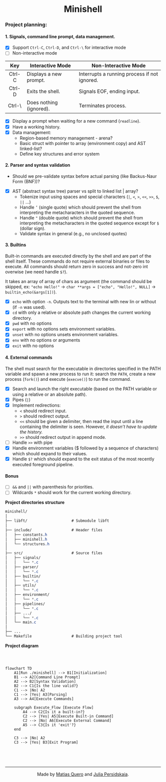 <div align="center">
<!-- <p><a href="https://www.hive.fi/en/curriculum">Hive (42 School Network)</a></p> -->
<h1>Minishell</h1> 
</div>

### Project planning:  

#### 1. Signals, command line prompt, data management.   
- [x] Support `Ctrl-C`, `Ctrl-D`, and `Ctrl-\` for interactive mode  
- [ ] Non-interactive mode  

| Key    | Interactive Mode        | Non-Interactive Mode                        |
| :-----: | ------------------      | ----------------------                     |
| Ctrl-C | Displays a new prompt.  | Interrupts a running process if not ignored. |
| Ctrl-D | Exits the shell.        | Signals EOF, ending input.                  |
| Ctrl-\ | Does nothing (ignored). | Terminates process.                         |

- [x] Display a prompt when waiting for a new command (`readline`).  
- [x] Have a working history.  
- [x] Data management:  
    * Region-based memory management - arena?  
    * Basic struct with pointer to array (environment copy) and AST linked-list?  
    * Define key structures and error system  

#### 2. Parser and syntax validation   
- Should we pre-validate syntax before actual parsing (like Backus-Naur Form (BNF))?   
- [x] AST (abstract syntax tree) parser vs split to linked list | array?
    * Tokenize input using spaces and special characters (`|`, `<`, `>`, `<<`, `>>`, `$`, `||` ...)  
    * Handle `’` (single quote) which should prevent the shell from interpreting the metacharacters in the quoted sequence.    
	* Handle `"` (double quote) which should prevent the shell from interpreting the metacharacters in the quoted sequence except for `$` (dollar sign).
    * Validate syntax in general (e.g., no unclosed quotes)    

#### 3. Builtins  
Built-in commands are executed directly by the shell and are part of the shell itself. These commands do not require external binaries or files to execute. All commands should return zero in success and not-zero int overwise (we need handle `$?`).  

It takes an array of array of chars as argument (the command should be skipped, ex: `"echo Hello!"` -> `char **args = ["echo", "Hello!", NULL]` -> `builtin_echo(&args[1])`).  

- [x] `echo` with option `-n`. Outputs text to the terminal with new lin or without (if `-n` was used).  
- [x] `cd` with only a relative or absolute path changes the current working directory.  
- [x] `pwd` with no options  
- [x] `export` with no options sets environment variables.  
- [x] `unset` with no options unsets environment variables.  
- [x] `env` with no options or arguments  
- [x] `exit` with no options  

#### 4. External commands  
The shell must search for the executable in directories specified in the PATH variable and spawn a new process to run it: search the `PATH`, create a new process (`fork()`) and execute (`execve()`) to run the command.   
- [x] Search and launch the right executable (based on the PATH variable or using a relative or an absolute path).  
- [x] Pipes (`|`)  
- [x] Implement redirections:
    * `<` should redirect input.  
    * `>` should redirect output.
    * `<<` should be given a delimiter, then read the input until a line containing the delimiter is seen. However, *it doesn’t have to update the history.*
    * `>>` should redirect output in append mode.
- [ ] Handle `>>` with pipe
- [x] Handle environment variables ($ followed by a sequence of characters) which should expand to their values.  
- [x] Handle `$?` which should expand to the exit status of the most recently executed foreground pipeline.

#### Bonus  
- [ ] `&&` and `||` with parenthesis for priorities.  
- [ ] Wildcards `*` should work for the current working directory.  

**Project directories structure**  

```css
minishell/
│
├── libft/                    # Submodule libft
│
├── include/                  # Header files
│   ├── constants.h
│   ├── minishell.h
│   └── structures.h
│
├── src/                      # Source files
│   ├── signals/
│   │   └── *.c
│   ├── parser/
│   │   └── *.c
│   ├── builtin/
│   │   └── *.c
│   ├── utils/
│   │   └── *.c
│   ├── environment/
│   │   └── *.c
│   ├── pipelines/
│   │   └── *.c
│   ├── .../
│   │   └── *.c
│   └── main.c
│
├── ...
└── Makefile                  # Building project tool

```

**Project diagram**  

<div style="width: 400px; height: auto; overflow: auto;">
<pre>

```mermaid
flowchart TD
    A1[Run ./minishell] --> B1[Initialization]
    B1 --> A2[Command Line Prompt]
    A2 --> B2[Syntax Validation]
    B2 --> C1{Is the line valid?}
    C1 --> |No| A2
    C1 --> |Yes| A3[Parsing]
    A3 --> A4[Execute Commands]

    subgraph Execute_Flow [Execute Flow]
        A4 --> C2{Is it a built-in?}
        C2 --> |Yes| A5[Execute Built-in Command]
        C2 --> |No| A6[Execute External Command]
        A5 --> C3{Is it 'exit'?}
    end

    C3 --> |No| A2
    C3 --> |Yes| B3[Exit Program]
```
</pre> </div>

________  
<div align="center">
<p>Made by <a href="https://github.com/kerito-cl">Matias Quero</a> and <a href="https://github.com/ipersids">Julia Persidskaia</a>.</p>
</div>